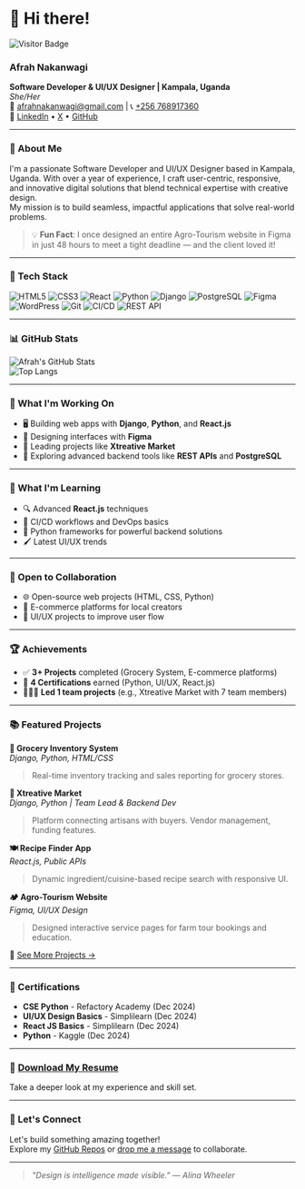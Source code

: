 # 👋 Hi there!

![Visitor Badge](https://komarev.com/ghpvc/?username=afrahnakanwagi&style=flat-square&color=5D5CDE)

### **Afrah Nakanwagi**  
**Software Developer & UI/UX Designer | Kampala, Uganda**  
_She/Her_  
📧 [afrahnakanwagi@gmail.com](mailto:afrahnakanwagi@gmail.com) | 📞 [+256 768917360](tel:+256768917360)  
🔗 [LinkedIn](https://www.linkedin.com/in/afrah-nakanwagi-b829a5314/) • [X](https://x.com/naiyosh28792) • [GitHub](https://github.com/afrahnakanwagi)

---

### 🚀 About Me

I'm a passionate Software Developer and UI/UX Designer based in Kampala, Uganda. With over a year of experience, I craft user-centric, responsive, and innovative digital solutions that blend technical expertise with creative design.  
My mission is to build seamless, impactful applications that solve real-world problems.

> 💡 **Fun Fact**: I once designed an entire Agro-Tourism website in Figma in just 48 hours to meet a tight deadline — and the client loved it!

---

### 🧰 Tech Stack

![HTML5](https://img.shields.io/badge/HTML5-E34F26?style=for-the-badge&logo=html5&logoColor=white)
![CSS3](https://img.shields.io/badge/CSS3-1572B6?style=for-the-badge&logo=css3&logoColor=white)
![React](https://img.shields.io/badge/React-20232A?style=for-the-badge&logo=react&logoColor=61DAFB)
![Python](https://img.shields.io/badge/Python-3776AB?style=for-the-badge&logo=python&logoColor=white)
![Django](https://img.shields.io/badge/Django-092E20?style=for-the-badge&logo=django&logoColor=white)
![PostgreSQL](https://img.shields.io/badge/PostgreSQL-316192?style=for-the-badge&logo=postgresql&logoColor=white)
![Figma](https://img.shields.io/badge/Figma-F24E1E?style=for-the-badge&logo=figma&logoColor=white)
![WordPress](https://img.shields.io/badge/WordPress-21759B?style=for-the-badge&logo=wordpress&logoColor=white)
![Git](https://img.shields.io/badge/Git-F05032?style=for-the-badge&logo=git&logoColor=white)
![CI/CD](https://img.shields.io/badge/CI%2FCD-blue?style=for-the-badge&logo=github-actions&logoColor=white)
![REST API](https://img.shields.io/badge/REST%20API-00599C?style=for-the-badge)

---

### 📊 GitHub Stats

![Afrah's GitHub Stats](https://github-readme-stats.vercel.app/api?username=afrahnakanwagi&show_icons=true&theme=tokyonight)  
![Top Langs](https://github-readme-stats.vercel.app/api/top-langs/?username=afrahnakanwagi&layout=compact&theme=tokyonight)

---

### 🔭 What I'm Working On

- 🖥 Building web apps with **Django**, **Python**, and **React.js**
- 🎨 Designing interfaces with **Figma**
- 🤝 Leading projects like **Xtreative Market**
- 🔧 Exploring advanced backend tools like **REST APIs** and **PostgreSQL**

---

### 🌱 What I'm Learning

- 🔍 Advanced **React.js** techniques  
- 🚀 CI/CD workflows and DevOps basics  
- 🧠 Python frameworks for powerful backend solutions  
- 🖌 Latest UI/UX trends

---

### 👯 Open to Collaboration

- 🌐 Open-source web projects (HTML, CSS, Python)  
- 🛒 E-commerce platforms for local creators  
- 🧩 UI/UX projects to improve user flow  

---

### 🏆 Achievements

- ✅ **3+ Projects** completed (Grocery System, E-commerce platforms)  
- 📜 **4 Certifications** earned (Python, UI/UX, React.js)  
- 👩🏽‍💻 **Led 1 team projects** (e.g., Xtreative Market with 7 team members)

---

### 📚 Featured Projects

**🛒 Grocery Inventory System**  
*Django, Python, HTML/CSS*  
> Real-time inventory tracking and sales reporting for grocery stores.

**🎨 Xtreative Market**  
*Django, Python | Team Lead & Backend Dev*  
> Platform connecting artisans with buyers. Vendor management, funding features.

**🍽️ Recipe Finder App**  
*React.js, Public APIs*  
> Dynamic ingredient/cuisine-based recipe search with responsive UI.

**🏕️ Agro-Tourism Website**  
*Figma, UI/UX Design*  
> Designed interactive service pages for farm tour bookings and education.

📌 [See More Projects →](https://github.com/afrahnakanwagi?tab=repositories)

---

### 🏅 Certifications

- **CSE Python** - Refactory Academy (Dec 2024)  
- **UI/UX Design Basics** - Simplilearn (Dec 2024)  
- **React JS Basics** - Simplilearn (Dec 2024)  
- **Python** - Kaggle (Dec 2024)

---

### 📄 [Download My Resume](https://amber-ericha-96.tiiny.site)

Take a deeper look at my experience and skill set.

---

### 🚀 Let's Connect

Let's build something amazing together!  
Explore my [GitHub Repos](https://github.com/afrahnakanwagi?tab=repositories) or [drop me a message](mailto:afrahnakanwagi@gmail.com) to collaborate.

---

> _"Design is intelligence made visible." — Alina Wheeler_
